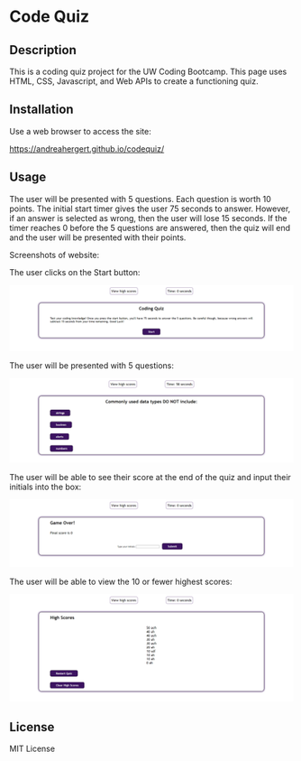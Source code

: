 # Code Quiz

## Description

This is a coding quiz project for the UW Coding Bootcamp.  This page uses HTML, CSS, Javascript, and Web APIs to create a functioning quiz.

## Installation
Use a web browser to access the site:

https://andreahergert.github.io/codequiz/

## Usage
The user will be presented with 5 questions.  Each question is worth 10 points.  The initial start timer gives the user 75 seconds to answer.  However, if an answer is selected as wrong, then the user will lose 15 seconds.  If the timer reaches 0 before the 5 questions are answered, then the quiz will end and the user will be presented with their points.

Screenshots of website:

The user clicks on the Start button:

![Screenshot](assets/images/screenshot_1.png)

The user will be presented with 5 questions:

![Screenshot](assets/images/screenshot_2.png)

The user will be able to see their score at the end of the quiz and input their initials into the box:

![Screenshot](assets/images/screenshot_3.png)

The user will be able to view the 10 or fewer highest scores:

![Screenshot](assets/images/screenshot_4.png)

## License
MIT License